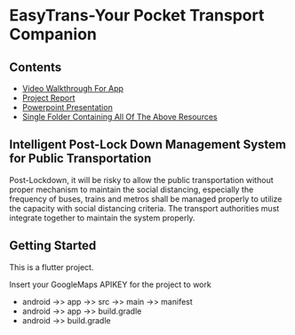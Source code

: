 # EasyTrans-Your Pocket Transport Companion

## Contents

- [Video Walkthrough For App](https://viswharajhospital-my.sharepoint.com/:v:/g/personal/1032181584_mitwpu_ac_in/ESwlyQ-cgoFEtuWGTdIhlW4BZsiqHd5hwDsxTviSPrHu6g?e=f8RySm)
- [Project Report](https://viswharajhospital-my.sharepoint.com/:b:/g/personal/1032181584_mitwpu_ac_in/EStexK3Fg3RKr2Na8X3spBoBhnCxts60rTlvbSmnpXwUbw?e=ilrqKE)
- [Powerpoint Presentation](https://viswharajhospital-my.sharepoint.com/:p:/g/personal/1032181584_mitwpu_ac_in/EfPHTzZHXr5Fl3Ww6pMYVYsBttVZDyeCgZ0e8iLqGuw3jQ?e=g2Wsk9)
- [Single Folder Containing All Of The Above Resources](https://viswharajhospital-my.sharepoint.com/:f:/g/personal/1032181584_mitwpu_ac_in/Ev9JODcTbBZEg_5Aqw__dEQB2h5pePzM22NleE6zExbN9A?e=QK0JIV)

## Intelligent Post-Lock Down Management System for Public Transportation

Post-Lockdown, it will be risky to allow the public transportation without proper mechanism to maintain the social distancing, 
especially the frequency of buses, trains and metros shall be managed properly to utilize the capacity with social distancing criteria. 
The transport authorities must integrate together to maintain the system properly.

## Getting Started

This is a flutter project.

Insert your GoogleMaps APIKEY for the project to work
- android ->> app ->> src ->> main ->> manifest 
- android ->> app ->> build.gradle
- android ->> build.gradle
